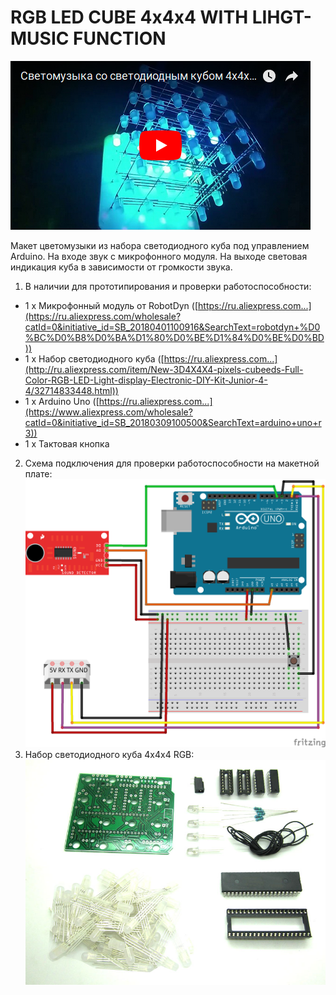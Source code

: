 # RGB LED CUBE 4x4x4 WITH LIHGT-MUSIC FUNCTION
[![Видео](https://github.com/dbprof/cube-led-rgb/blob/master/screen.png)](https://youtu.be/5_F8V82O604)

Макет цветомузыки из набора светодиодного куба под управлением Arduino. На входе звук с микрофонного модуля. На выходе световая индикация куба в зависимости от громкости звука.
1. В наличии для прототипирования и проверки работоспособности:
* 1 x Микрофонный модуль от RobotDyn ([https://ru.aliexpress.com...](https://ru.aliexpress.com/wholesale?catId=0&initiative_id=SB_20180401100916&SearchText=robotdyn+%D0%BC%D0%B8%D0%BA%D1%80%D0%BE%D1%84%D0%BE%D0%BD))
* 1 x Набор светодиодного куба ([https://ru.aliexpress.com...](http://ru.aliexpress.com/item/New-3D4X4X4-pixels-cubeeds-Full-Color-RGB-LED-Light-display-Electronic-DIY-Kit-Junior-4-4/32714833448.html))
* 1 x Arduino Uno ([https://ru.aliexpress.com...](https://www.aliexpress.com/wholesale?catId=0&initiative_id=SB_20180309100500&SearchText=arduino+uno+r3))
* 1 x Тактовая кнопка
2. Схема подключения для проверки работоспособности на макетной плате:
![Схема подключения](https://github.com/dbprof/cube-led-rgb/blob/master/3.png)
3. Набор светодиодного куба 4х4х4 RGB:
![Изображение набора для сборки](https://github.com/dbprof/cube-led-rgb/blob/master/2.jpg)
